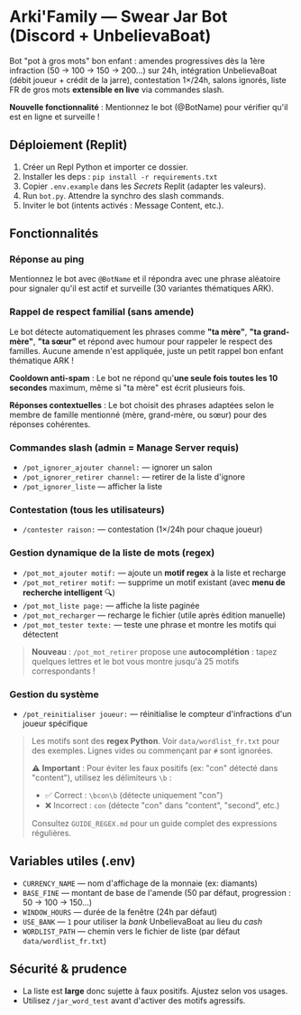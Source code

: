 # Arki'Family — Swear Jar Bot (Discord + UnbelievaBoat)

Bot "pot à gros mots" bon enfant : amendes progressives dès la 1ère infraction (50 → 100 → 150 → 200…) sur 24h,
intégration UnbelievaBoat (débit joueur + crédit de la jarre), contestation 1×/24h, salons ignorés,
liste FR de gros mots **extensible en live** via commandes slash.

**Nouvelle fonctionnalité** : Mentionnez le bot (@BotName) pour vérifier qu'il est en ligne et surveille !

## Déploiement (Replit)
1. Créer un Repl Python et importer ce dossier.
2. Installer les deps : `pip install -r requirements.txt`
3. Copier `.env.example` dans les *Secrets* Replit (adapter les valeurs).
4. Run `bot.py`. Attendre la synchro des slash commands.
5. Inviter le bot (intents activés : Message Content, etc.).

## Fonctionnalités

### Réponse au ping
Mentionnez le bot avec `@BotName` et il répondra avec une phrase aléatoire pour signaler qu'il est actif et surveille (30 variantes thématiques ARK).

### Rappel de respect familial (sans amende)
Le bot détecte automatiquement les phrases comme **"ta mère"**, **"ta grand-mère"**, **"ta sœur"** et répond avec humour pour rappeler le respect des familles. Aucune amende n'est appliquée, juste un petit rappel bon enfant thématique ARK ! 

**Cooldown anti-spam** : Le bot ne répond qu'**une seule fois toutes les 10 secondes** maximum, même si "ta mère" est écrit plusieurs fois.

**Réponses contextuelles** : Le bot choisit des phrases adaptées selon le membre de famille mentionné (mère, grand-mère, ou sœur) pour des réponses cohérentes.

### Commandes slash (admin = Manage Server requis)
- `/pot_ignorer_ajouter channel:` — ignorer un salon
- `/pot_ignorer_retirer channel:` — retirer de la liste d'ignore
- `/pot_ignorer_liste` — afficher la liste

### Contestation (tous les utilisateurs)
- `/contester raison:` — contestation (1×/24h pour chaque joueur)

### Gestion dynamique de la liste de mots (regex)
- `/pot_mot_ajouter motif:` — ajoute un **motif regex** à la liste et recharge
- `/pot_mot_retirer motif:` — supprime un motif existant (avec **menu de recherche intelligent** 🔍)
- `/pot_mot_liste page:` — affiche la liste paginée
- `/pot_mot_recharger` — recharge le fichier (utile après édition manuelle)
- `/pot_mot_tester texte:` — teste une phrase et montre les motifs qui détectent

> **Nouveau** : `/pot_mot_retirer` propose une **autocomplétion** : tapez quelques lettres et le bot vous montre jusqu'à 25 motifs correspondants !

### Gestion du système
- `/pot_reinitialiser joueur:` — réinitialise le compteur d'infractions d'un joueur spécifique

> Les motifs sont des **regex Python**. Voir `data/wordlist_fr.txt` pour des exemples.
> Lignes vides ou commençant par `#` sont ignorées.
> 
> ⚠️ **Important** : Pour éviter les faux positifs (ex: "con" détecté dans "content"), utilisez les délimiteurs `\b` :
> - ✅ Correct : `\bcon\b` (détecte uniquement "con")
> - ❌ Incorrect : `con` (détecte "con" dans "content", "second", etc.)
> 
> Consultez `GUIDE_REGEX.md` pour un guide complet des expressions régulières.

## Variables utiles (.env)
- `CURRENCY_NAME` — nom d'affichage de la monnaie (ex: diamants)
- `BASE_FINE` — montant de base de l'amende (50 par défaut, progression : 50 → 100 → 150…)
- `WINDOW_HOURS` — durée de la fenêtre (24h par défaut)
- `USE_BANK` — `1` pour utiliser la *bank* UnbelievaBoat au lieu du *cash*
- `WORDLIST_PATH` — chemin vers le fichier de liste (par défaut `data/wordlist_fr.txt`)

## Sécurité & prudence
- La liste est **large** donc sujette à faux positifs. Ajustez selon vos usages.
- Utilisez `/jar_word_test` avant d'activer des motifs agressifs.
